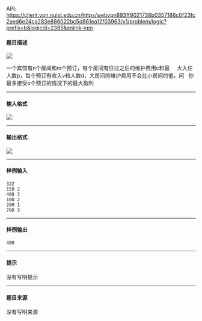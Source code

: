 API: https://client.vpn.nuist.edu.cn/https/webvpn893ff9021738b0357186c0f23fc2aed6e24ca283e886022bc5d861ea12f03963/v1/problem/logic?prefix=b&logicId=2385&enlink-vpn

#### 题目描述

![](../file/2385_0.jpg)

一个宾馆有n个房间和m个预订，每个房间有住过之后的维护费用c和最     大入住人数p，每个预订有收入v和人数d，大房间的维护费用不会比小房间的低，问   你最多接受o个预订的情况下的最大盈利

---

#### 输入格式

![](../file/2385_0.jpg)

---

#### 输出格式

![](../file/2385_0.jpg)

---

#### 样例输入
```
322
150 2
400 3
100 2
200 1
700 3
```

---

#### 样例输出
```
400
```

---

#### 提示

没有写明提示

---

#### 题目来源

没有写明来源